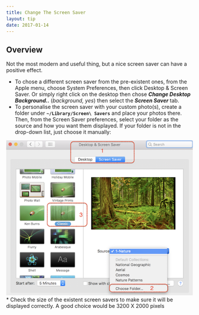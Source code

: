```yaml
---
title: Change The Screen Saver
layout: tip
date: 2017-01-14
---
```


## Overview

Not the most modern and useful thing, but a nice screen saver can have a positive effect. 

* To chose a different screen saver from the pre-existent ones, from the Apple menu, choose System Preferences, then click Desktop & Screen Saver. Or simply right click on the desktop then chose __*Change Desktop Background..*__ (*background, yes*) then select the *__Screen Saver__* tab.
* To personalise the screen saver with your custom photo(s), create a folder under **```~/Library/Screen\ Savers```** and place your photos there. Then, from the Screen Saver preferences, select your folder as the source and how you want them displayed. If your folder is not in the drop-down list, just choose it manually:

<img src="/assets/images/tips/screen-saver.png" alt="screen-saver" class="figure-body">
* Check the size of the existent screen savers to make sure it will be displayed correctly. A good choice would be 3200 X 2000 pixels
